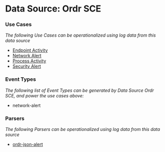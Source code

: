 Data Source: Ordr SCE
=====================

### Use Cases

_The following Use Cases can be operationalized using log data from this data source_

* [Endpoint Activity](usecase_endpoint_activity.md)
* [Network Alert](usecase_network_alert.md)
* [Process Activity](usecase_process_activity.md)
* [Security Alert](usecase_security_alert.md)


### Event Types

_The following list of Event Types can be generated by Data Source Ordr SCE, and power the use cases above:_

- network-alert


### Parsers

_The following Parsers can be operationalized using log data from this data source_

* [ordr-json-alert](parserContent_ordr-json-alert.md)
